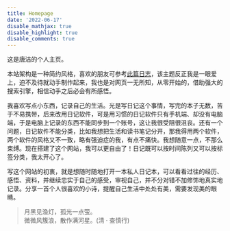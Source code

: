 ```yaml
---
title: Homepage
date: '2022-06-17'
disable_mathjax: true
disable_highlight: true
disable_comments: true
---
```




这是唐洁的个人主页。

本站架构是一种简约风格，喜欢的朋友可参考[此篇日志](/cn/2022/06/17/glimpse/)，该主题反正我是一眼爱上，迫不及待就动手制作起来，我也是对网页一无所知，从零开始的，借助强大的搜索引擎，相信动手之后必会有所感悟。

我喜欢写点小东西，记录自己的生活。光是写日记这个事情，写完的本子无数，苦于不易携带，后来改用日记软件，可是用习惯的日记软件只有手机端、却没有电脑端，于是电脑上记录的东西不能同步到一个账号，这让我很受阻很沮丧。还有一个问题，日记软件不能分类，比如我想把生活和读书笔记分开，那我得用两个软件，两个软件的风格又不一致，略有强迫症的我，有点不痛快。我想随意一点，不那么束缚。现在搭建了这个网站，我可以更自由了！日记既可以按时间陈列又可以按标签分类，我太开心了。

写这个网站的初衷，就是想随时随地打开一本私人日记本，可以看看过往的经历、感悟、资料，并继续忠实于自己的感受，审视自己，并不分对错不加修饰地真实地记录。分享一首个人很喜欢的小诗，提醒自己生活中处处有美，需要发现美的眼睛。

> 月黑见渔灯，孤光一点萤。  
> 微微风簇浪，散作满河星。(清 · 查慎行)